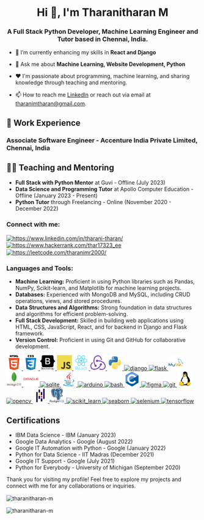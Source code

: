 <h1 align="center">Hi 👋, I'm Tharanitharan M</h1>
<h3 align="center">A Full Stack Python Developer, Machine Learning Engineer and Tutor based in Chennai, India.</h3>

- 🌱 I’m currently enhancing my skills in **React and Django**

- 💬 Ask me about **Machine Learning, Website Development, Python**

- ❤️ I'm passionate about programming, machine learning, and sharing knowledge through teaching and mentoring.

- 📫 How to reach me [LinkedIn](https://www.linkedin.com/in/tharani-tharan) or reach out via email at tharanimtharan@gmail.com.

## 🏢 Work Experience

### Associate Software Engineer - Accenture India Private Limited, Chennai, India

## 🧑‍🏫 Teaching and Mentoring

- **Full Stack with Python Mentor** at Guvi - Offline (July 2023)
- **Data Science and Programming Tutor** at Apollo Computer Education - Offline (January 2023 - Present)
- **Python Tutor** through Freelancing - Online (November 2020 - December 2022)

<h3 align="left">Connect with me:</h3>
<p align="left">
<a href="https://linkedin.com/in/tharani-tharan/" target="blank"><img align="center" src="https://raw.githubusercontent.com/rahuldkjain/github-profile-readme-generator/master/src/images/icons/Social/linked-in-alt.svg" alt="https://www.linkedin.com/in/tharani-tharan/" height="30" width="40" /></a>
<a href="https://www.hackerrank.com/thar17323_ee" target="blank"><img align="center" src="https://raw.githubusercontent.com/rahuldkjain/github-profile-readme-generator/master/src/images/icons/Social/hackerrank.svg" alt="https://www.hackerrank.com/thar17323_ee" height="30" width="40" /></a>
<a href="https://www.leetcode.com/tharanimr2000/" target="blank"><img align="center" src="https://raw.githubusercontent.com/rahuldkjain/github-profile-readme-generator/master/src/images/icons/Social/leet-code.svg" alt="https://leetcode.com/tharanimr2000/" height="30" width="40" /></a>
</p>

<h3 align="left">Languages and Tools:</h3>

- **Machine Learning:** Proficient in using Python libraries such as Pandas, NumPy, Scikit-learn, and Matplotlib for machine learning projects.
- **Databases:** Experienced with MongoDB and MySQL, including CRUD operations, views, and stored procedures.
- **Data Structures and Algorithms:** Strong foundation in data structures and algorithms for efficient problem-solving.
- **Full Stack Development:** Skilled in building web applications using HTML, CSS, JavaScript, React, and for backend in Django and Flask framework.
- **Version Control:** Proficient in using Git and GitHub for collaborative development.

<p align="left">
  <a href="https://www.w3.org/html/" target="_blank" rel="noreferrer">
    <img
      src="https://raw.githubusercontent.com/devicons/devicon/master/icons/html5/html5-original-wordmark.svg"
      alt="html5"
      width="40"
      height="40"
    />
    <a href="https://www.w3schools.com/css/" target="_blank" rel="noreferrer">
      <img
        src="https://raw.githubusercontent.com/devicons/devicon/master/icons/css3/css3-original-wordmark.svg"
        alt="css3"
        width="40"
        height="40"
      />
      <a href="https://getbootstrap.com" target="_blank" rel="noreferrer">
        <img
          src="https://raw.githubusercontent.com/devicons/devicon/master/icons/bootstrap/bootstrap-plain-wordmark.svg"
          alt="bootstrap"
          width="40"
          height="40"
        />
        <a
          href="https://developer.mozilla.org/en-US/docs/Web/JavaScript"
          target="_blank"
          rel="noreferrer"
        >
          <img
            src="https://raw.githubusercontent.com/devicons/devicon/master/icons/javascript/javascript-original.svg"
            alt="javascript"
            width="40"
            height="40"
          />
        </a>
        <a href="https://reactjs.org/" target="_blank" rel="noreferrer">
          <img
            src="https://raw.githubusercontent.com/devicons/devicon/master/icons/react/react-original-wordmark.svg"
            alt="react"
            width="40"
            height="40"
          />
          <a href="https://redux.js.org" target="_blank" rel="noreferrer">
            <img
              src="https://raw.githubusercontent.com/devicons/devicon/master/icons/redux/redux-original.svg"
              alt="redux"
              width="40"
              height="40"
            />
            <a href="https://www.python.org" target="_blank" rel="noreferrer">
              <img
                src="https://raw.githubusercontent.com/devicons/devicon/master/icons/python/python-original.svg"
                alt="python"
                width="40"
                height="40"
              />
              <a
                href="https://www.djangoproject.com/"
                target="_blank"
                rel="noreferrer"
              >
                <img
                  src="https://cdn.worldvectorlogo.com/logos/django.svg"
                  alt="django"
                  width="40"
                  height="40"
                />
                <a
                  href="https://flask.palletsprojects.com/"
                  target="_blank"
                  rel="noreferrer"
                >
                  <img
                    src="https://www.vectorlogo.zone/logos/pocoo_flask/pocoo_flask-icon.svg"
                    alt="flask"
                    width="40"
                    height="40"
                  />
                </a>
                <a
                  href="https://www.mysql.com/"
                  target="_blank"
                  rel="noreferrer"
                >
                  <img
                    src="https://raw.githubusercontent.com/devicons/devicon/master/icons/mysql/mysql-original-wordmark.svg"
                    alt="mysql"
                    width="40"
                    height="40"
                  />
                  <a
                    href="https://www.mongodb.com/"
                    target="_blank"
                    rel="noreferrer"
                  >
                    <img
                      src="https://raw.githubusercontent.com/devicons/devicon/master/icons/mongodb/mongodb-original-wordmark.svg"
                      alt="mongodb"
                      width="40"
                      height="40"
                    />
                  </a>
                  <a
                    href="https://www.oracle.com/"
                    target="_blank"
                    rel="noreferrer"
                  >
                    <img
                      src="https://raw.githubusercontent.com/devicons/devicon/master/icons/oracle/oracle-original.svg"
                      alt="oracle"
                      width="40"
                      height="40"
                    />
                  </a>
                  <a
                    href="https://www.sqlite.org/"
                    target="_blank"
                    rel="noreferrer"
                  >
                    <img
                      src="https://www.vectorlogo.zone/logos/sqlite/sqlite-icon.svg"
                      alt="sqlite"
                      width="40"
                      height="40"
                    />
                  </a>
                  <a
                    href="https://www.java.com"
                    target="_blank"
                    rel="noreferrer"
                  >
                    <img
                      src="https://raw.githubusercontent.com/devicons/devicon/master/icons/java/java-original.svg"
                      alt="java"
                      width="40"
                      height="40"
                    />
                  </a>
                  <a
                    href="https://www.arduino.cc/"
                    target="_blank"
                    rel="noreferrer"
                  >
                    <img
                      src="https://cdn.worldvectorlogo.com/logos/arduino-1.svg"
                      alt="arduino"
                      width="40"
                      height="40"
                    />
                  </a>
                  <a
                    href="https://www.gnu.org/software/bash/"
                    target="_blank"
                    rel="noreferrer"
                  >
                    <img
                      src="https://www.vectorlogo.zone/logos/gnu_bash/gnu_bash-icon.svg"
                      alt="bash"
                      width="40"
                      height="40"
                    />
                  </a>
                </a>
                <a
                  href="https://www.cprogramming.com/"
                  target="_blank"
                  rel="noreferrer"
                >
                  <img
                    src="https://raw.githubusercontent.com/devicons/devicon/master/icons/c/c-original.svg"
                    alt="c"
                    width="40"
                    height="40"
                  />
                </a>
              </a>
            </a>
            <a href="https://www.figma.com/" target="_blank" rel="noreferrer">
              <img
                src="https://www.vectorlogo.zone/logos/figma/figma-icon.svg"
                alt="figma"
                width="40"
                height="40"
              />
            </a>
            <a href="https://git-scm.com/" target="_blank" rel="noreferrer">
              <img
                src="https://www.vectorlogo.zone/logos/git-scm/git-scm-icon.svg"
                alt="git"
                width="40"
                height="40"
              />
            </a>
          </a>
          <a href="https://www.linux.org/" target="_blank" rel="noreferrer">
            <img
              src="https://raw.githubusercontent.com/devicons/devicon/master/icons/linux/linux-original.svg"
              alt="linux"
              width="40"
              height="40"
            />
          </a>
        </a>
        <a href="https://opencv.org/" target="_blank" rel="noreferrer">
          <img
            src="https://www.vectorlogo.zone/logos/opencv/opencv-icon.svg"
            alt="opencv"
            width="40"
            height="40"
          />
        </a>
        <a href="https://pandas.pydata.org/" target="_blank" rel="noreferrer">
          <img
            src="https://raw.githubusercontent.com/devicons/devicon/2ae2a900d2f041da66e950e4d48052658d850630/icons/pandas/pandas-original.svg"
            alt="pandas"
            width="40"
            height="40"
          />
        </a>
        <a href="https://www.postgresql.org" target="_blank" rel="noreferrer">
          <img
            src="https://raw.githubusercontent.com/devicons/devicon/master/icons/postgresql/postgresql-original-wordmark.svg"
            alt="postgresql"
            width="40"
            height="40"
          />
        </a>
      </a>
    </a>
  </a>
  <a href="https://scikit-learn.org/" target="_blank" rel="noreferrer">
    <img
      src="https://upload.wikimedia.org/wikipedia/commons/0/05/Scikit_learn_logo_small.svg"
      alt="scikit_learn"
      width="40"
      height="40"
    />
  </a>
  <a href="https://seaborn.pydata.org/" target="_blank" rel="noreferrer">
    <img
      src="https://seaborn.pydata.org/_images/logo-mark-lightbg.svg"
      alt="seaborn"
      width="40"
      height="40"
    />
  </a>
  <a href="https://www.selenium.dev" target="_blank" rel="noreferrer">
    <img
      src="https://raw.githubusercontent.com/detain/svg-logos/780f25886640cef088af994181646db2f6b1a3f8/svg/selenium-logo.svg"
      alt="selenium"
      width="40"
      height="40"
    />
  </a>

  <a href="https://www.tensorflow.org" target="_blank" rel="noreferrer">
    <img
      src="https://www.vectorlogo.zone/logos/tensorflow/tensorflow-icon.svg"
      alt="tensorflow"
      width="40"
      height="40"
    />
  </a>
</p>

## Certifications

- IBM Data Science - IBM (January 2023)
- Google Data Analytics - Google (August 2022)
- Google IT Automation with Python - Google (January 2022)
- Python for Data Science - IIT Madras (December 2021)
- Google IT Support - Google (July 2021)
- Python for Everybody - University of Michigan (September 2020)

Thank you for visiting my profile! Feel free to explore my projects and connect with me for any collaborations or inquiries.

<p><img align="center" src="https://github-readme-stats.vercel.app/api/top-langs?username=tharanitharan-m&show_icons=true&locale=en&layout=compact" alt="tharanitharan-m" /></p>

<p><img align="center" src="https://github-readme-streak-stats.herokuapp.com/?user=tharanitharan-m&" alt="tharanitharan-m" /></p>
